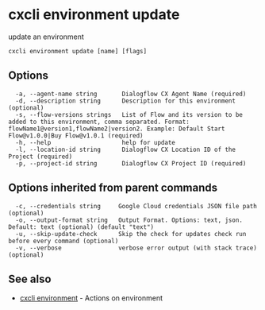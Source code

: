# cxcli environment update

update an environment

```
cxcli environment update [name] [flags]
```

## Options

```
  -a, --agent-name string       Dialogflow CX Agent Name (required)
  -d, --description string      Description for this environment (optional)
  -s, --flow-versions strings   List of Flow and its version to be added to this environment, comma separated. Format: flowName1@version1,flowName2|version2. Example: Default Start Flow@v1.0.0|Buy Flow@v1.0.1 (required)
  -h, --help                    help for update
  -l, --location-id string      Dialogflow CX Location ID of the Project (required)
  -p, --project-id string       Dialogflow CX Project ID (required)
```

## Options inherited from parent commands

```
  -c, --credentials string     Google Cloud credentials JSON file path (optional)
  -o, --output-format string   Output Format. Options: text, json. Default: text (optional) (default "text")
  -u, --skip-update-check      Skip the check for updates check run before every command (optional)
  -v, --verbose                verbose error output (with stack trace) (optional)
```

## See also

* [cxcli environment](/cmd/cxcli_environment/)	 - Actions on environment

